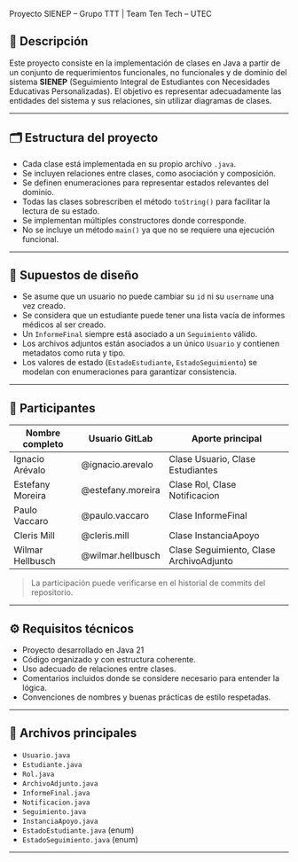 Proyecto SIENEP – Grupo TTT | Team Ten Tech – UTEC

## 📘 Descripción

Este proyecto consiste en la implementación de clases en Java a partir de un conjunto de requerimientos funcionales, no funcionales y de dominio del sistema **SIENEP** (Seguimiento Integral de Estudiantes con Necesidades Educativas Personalizadas). El objetivo es representar adecuadamente las entidades del sistema y sus relaciones, sin utilizar diagramas de clases.

---

## 🗂️ Estructura del proyecto

- Cada clase está implementada en su propio archivo `.java`.
- Se incluyen relaciones entre clases, como asociación y composición.
- Se definen enumeraciones para representar estados relevantes del dominio.
- Todas las clases sobrescriben el método `toString()` para facilitar la lectura de su estado.
- Se implementan múltiples constructores donde corresponde.
- No se incluye un método `main()` ya que no se requiere una ejecución funcional.

---

## 📐 Supuestos de diseño

- Se asume que un usuario no puede cambiar su `id` ni su `username` una vez creado.
- Se considera que un estudiante puede tener una lista vacía de informes médicos al ser creado.
- Un `InformeFinal` siempre está asociado a un `Seguimiento` válido.
- Los archivos adjuntos están asociados a un único `Usuario` y contienen metadatos como ruta y tipo.
- Los valores de estado (`EstadoEstudiante`, `EstadoSeguimiento`) se modelan con enumeraciones para garantizar consistencia.

---

## 👥 Participantes

| Nombre completo     | Usuario GitLab       | Aporte principal           	       |
|-----------------------------|--------------------------|-----------------------------------------------|
| Ignacio Arévalo     	| @ignacio.arevalo   | Clase Usuario, Clase Estudiantes |
| Estefany Moreira    	| @estefany.moreira | Clase Rol, Clase Notificacion	       |
| Paulo Vaccaro   	| @paulo.vaccaro     | Clase InformeFinal		       |
| Cleris Mill    		| @cleris.mill             | Clase InstanciaApoyo                 |
| Wilmar Hellbusch     | @wilmar.hellbusch  | Clase Seguimiento, Clase ArchivoAdjunto                |


> La participación puede verificarse en el historial de commits del repositorio.

---

## ⚙️ Requisitos técnicos

- Proyecto desarrollado en Java 21
- Código organizado y con estructura coherente.
- Uso adecuado de relaciones entre clases.
- Comentarios incluidos donde se considere necesario para entender la lógica.
- Convenciones de nombres y buenas prácticas de estilo respetadas.

---

## 📁 Archivos principales

- `Usuario.java`  
- `Estudiante.java`  
- `Rol.java`  
- `ArchivoAdjunto.java`  
- `InformeFinal.java`  
- `Notificacion.java`  
- `Seguimiento.java`
- `InstanciaApoyo.java`  
- `EstadoEstudiante.java` (enum)  
- `EstadoSeguimiento.java` (enum) 

---
